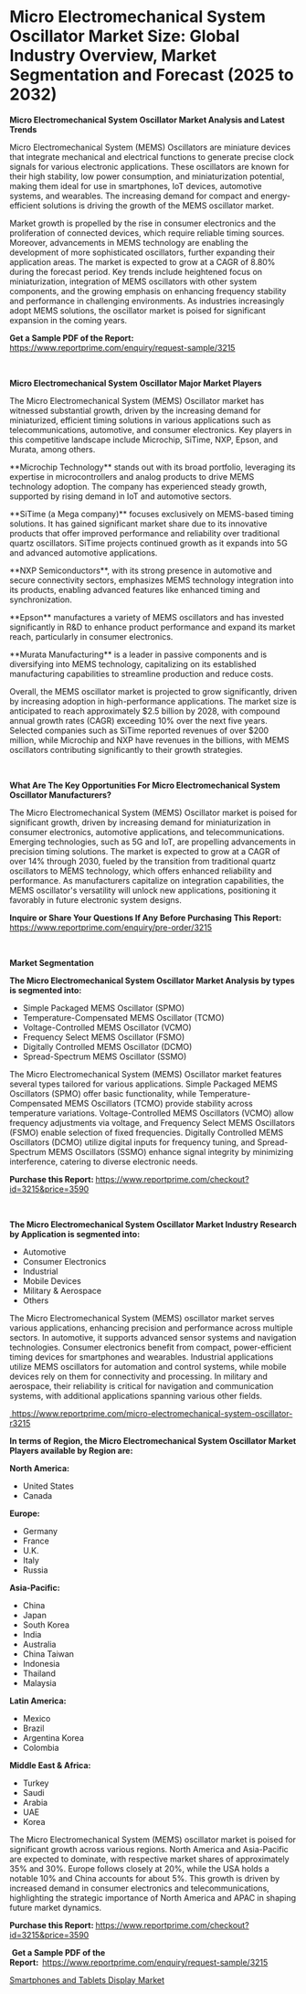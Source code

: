 <p><h1>Micro Electromechanical System Oscillator Market Size: Global Industry Overview, Market Segmentation and Forecast (2025 to 2032)</h1></p><p><strong>Micro Electromechanical System Oscillator Market Analysis and Latest Trends</strong></p>
<p><p>Micro Electromechanical System (MEMS) Oscillators are miniature devices that integrate mechanical and electrical functions to generate precise clock signals for various electronic applications. These oscillators are known for their high stability, low power consumption, and miniaturization potential, making them ideal for use in smartphones, IoT devices, automotive systems, and wearables. The increasing demand for compact and energy-efficient solutions is driving the growth of the MEMS oscillator market.</p><p>Market growth is propelled by the rise in consumer electronics and the proliferation of connected devices, which require reliable timing sources. Moreover, advancements in MEMS technology are enabling the development of more sophisticated oscillators, further expanding their application areas. The market is expected to grow at a CAGR of 8.80% during the forecast period. Key trends include heightened focus on miniaturization, integration of MEMS oscillators with other system components, and the growing emphasis on enhancing frequency stability and performance in challenging environments. As industries increasingly adopt MEMS solutions, the oscillator market is poised for significant expansion in the coming years.</p></p>
<p><strong>Get a Sample PDF of the Report:&nbsp;</strong> <a href="https://www.reportprime.com/enquiry/request-sample/3215?utm_campaign=3554&utm_medium=2&utm_source=Github&utm_content=ia&utm_term=18032025&utm_id=micro-electromechanical-system-oscillator">https://www.reportprime.com/enquiry/request-sample/3215</a></p>
<p>&nbsp;</p>
<p><strong>Micro Electromechanical System Oscillator Major Market Players</strong></p>
<p><p>The Micro Electromechanical System (MEMS) Oscillator market has witnessed substantial growth, driven by the increasing demand for miniaturized, efficient timing solutions in various applications such as telecommunications, automotive, and consumer electronics. Key players in this competitive landscape include Microchip, SiTime, NXP, Epson, and Murata, among others.</p><p>**Microchip Technology** stands out with its broad portfolio, leveraging its expertise in microcontrollers and analog products to drive MEMS technology adoption. The company has experienced steady growth, supported by rising demand in IoT and automotive sectors. </p><p>**SiTime (a Mega company)** focuses exclusively on MEMS-based timing solutions. It has gained significant market share due to its innovative products that offer improved performance and reliability over traditional quartz oscillators. SiTime projects continued growth as it expands into 5G and advanced automotive applications.</p><p>**NXP Semiconductors**, with its strong presence in automotive and secure connectivity sectors, emphasizes MEMS technology integration into its products, enabling advanced features like enhanced timing and synchronization.</p><p>**Epson** manufactures a variety of MEMS oscillators and has invested significantly in R&D to enhance product performance and expand its market reach, particularly in consumer electronics.</p><p>**Murata Manufacturing** is a leader in passive components and is diversifying into MEMS technology, capitalizing on its established manufacturing capabilities to streamline production and reduce costs.</p><p>Overall, the MEMS oscillator market is projected to grow significantly, driven by increasing adoption in high-performance applications. The market size is anticipated to reach approximately $2.5 billion by 2028, with compound annual growth rates (CAGR) exceeding 10% over the next five years. Selected companies such as SiTime reported revenues of over $200 million, while Microchip and NXP have revenues in the billions, with MEMS oscillators contributing significantly to their growth strategies.</p></p>
<p>&nbsp;</p>
<p><strong>What Are The Key Opportunities For Micro Electromechanical System Oscillator Manufacturers?</strong></p>
<p><p>The Micro Electromechanical System (MEMS) Oscillator market is poised for significant growth, driven by increasing demand for miniaturization in consumer electronics, automotive applications, and telecommunications. Emerging technologies, such as 5G and IoT, are propelling advancements in precision timing solutions. The market is expected to grow at a CAGR of over 14% through 2030, fueled by the transition from traditional quartz oscillators to MEMS technology, which offers enhanced reliability and performance. As manufacturers capitalize on integration capabilities, the MEMS oscillator's versatility will unlock new applications, positioning it favorably in future electronic system designs.</p></p>
<p><strong>Inquire or Share Your Questions If Any Before Purchasing This Report:</strong> <a href="https://www.reportprime.com/enquiry/pre-order/3215?utm_campaign=3554&utm_medium=2&utm_source=Github&utm_content=ia&utm_term=18032025&utm_id=micro-electromechanical-system-oscillator">https://www.reportprime.com/enquiry/pre-order/3215</a></p>
<p>&nbsp;</p>
<p><strong>Market Segmentation</strong></p>
<p><strong>The Micro Electromechanical System Oscillator Market Analysis by types is segmented into:</strong></p>
<p><ul><li>Simple Packaged MEMS Oscillator (SPMO)</li><li>Temperature-Compensated MEMS Oscillator (TCMO)</li><li>Voltage-Controlled MEMS Oscillator (VCMO)</li><li>Frequency Select MEMS Oscillator (FSMO)</li><li>Digitally Controlled MEMS Oscillator (DCMO)</li><li>Spread-Spectrum MEMS Oscillator (SSMO)</li></ul></p>
<p><p>The Micro Electromechanical System (MEMS) Oscillator market features several types tailored for various applications. Simple Packaged MEMS Oscillators (SPMO) offer basic functionality, while Temperature-Compensated MEMS Oscillators (TCMO) provide stability across temperature variations. Voltage-Controlled MEMS Oscillators (VCMO) allow frequency adjustments via voltage, and Frequency Select MEMS Oscillators (FSMO) enable selection of fixed frequencies. Digitally Controlled MEMS Oscillators (DCMO) utilize digital inputs for frequency tuning, and Spread-Spectrum MEMS Oscillators (SSMO) enhance signal integrity by minimizing interference, catering to diverse electronic needs.</p></p>
<p><strong>Purchase this Report:&nbsp;</strong><a href="https://www.reportprime.com/checkout?id=3215&price=3590&utm_campaign=3554&utm_medium=2&utm_source=Github&utm_content=ia&utm_term=18032025&utm_id=micro-electromechanical-system-oscillator">https://www.reportprime.com/checkout?id=3215&price=3590</a></p>
<p>&nbsp;</p>
<p><strong>The Micro Electromechanical System Oscillator Market Industry Research by Application is segmented into:</strong></p>
<p><ul><li>Automotive</li><li>Consumer Electronics</li><li>Industrial</li><li>Mobile Devices</li><li>Military & Aerospace</li><li>Others</li></ul></p>
<p><p>The Micro Electromechanical System (MEMS) oscillator market serves various applications, enhancing precision and performance across multiple sectors. In automotive, it supports advanced sensor systems and navigation technologies. Consumer electronics benefit from compact, power-efficient timing devices for smartphones and wearables. Industrial applications utilize MEMS oscillators for automation and control systems, while mobile devices rely on them for connectivity and processing. In military and aerospace, their reliability is critical for navigation and communication systems, with additional applications spanning various other fields.</p></p>
<p><a href="https://www.reportprime.com/micro-electromechanical-system-oscillator-r3215?utm_campaign=3554&utm_medium=2&utm_source=Github&utm_content=ia&utm_term=18032025&utm_id=micro-electromechanical-system-oscillator">&nbsp;https://www.reportprime.com/micro-electromechanical-system-oscillator-r3215</a></p>
<p><strong>In terms of Region, the Micro Electromechanical System Oscillator Market Players available by Region are:</strong></p>
<p>
    <p> <strong> North America: </strong>
        <ul>
            <li>United States</li>
            <li>Canada</li>
        </ul>
        </p> 
    <p> <strong> Europe: </strong>
        <ul>
            <li>Germany</li>
            <li>France</li>
            <li>U.K.</li>
            <li>Italy</li>
            <li>Russia</li>
        </ul>
        </p> 
    <p> <strong> Asia-Pacific: </strong>
        <ul>
            <li>China</li>
            <li>Japan</li>
            <li>South Korea</li>
            <li>India</li>
            <li>Australia</li>
            <li>China Taiwan</li>
            <li>Indonesia</li>
            <li>Thailand</li>
            <li>Malaysia</li>
        </ul>
        </p> 
    <p> <strong> Latin America: </strong>
        <ul>
            <li>Mexico</li>
            <li>Brazil</li>
            <li>Argentina Korea</li>
            <li>Colombia</li>
        </ul>
        </p> 
    <p> <strong> Middle East & Africa: </strong>
        <ul>
            <li>Turkey</li>
            <li>Saudi</li>
            <li>Arabia</li>
            <li>UAE</li>
            <li>Korea</li>
        </ul>
    </p>
    </p>
<p><p>The Micro Electromechanical System (MEMS) oscillator market is poised for significant growth across various regions. North America and Asia-Pacific are expected to dominate, with respective market shares of approximately 35% and 30%. Europe follows closely at 20%, while the USA holds a notable 10% and China accounts for about 5%. This growth is driven by increased demand in consumer electronics and telecommunications, highlighting the strategic importance of North America and APAC in shaping future market dynamics.</p></p>
<p><strong>Purchase this Report: </strong><a href="https://www.reportprime.com/checkout?id=3215&price=3590&utm_campaign=3554&utm_medium=2&utm_source=Github&utm_content=ia&utm_term=18032025&utm_id=micro-electromechanical-system-oscillator">https://www.reportprime.com/checkout?id=3215&price=3590</a></p>
<p>&nbsp;<strong>Get a Sample PDF of the Report:&nbsp;&nbsp;</strong><a href="https://www.reportprime.com/enquiry/request-sample/3215?utm_campaign=3554&utm_medium=2&utm_source=Github&utm_content=ia&utm_term=18032025&utm_id=micro-electromechanical-system-oscillator">https://www.reportprime.com/enquiry/request-sample/3215</a></p>
<p><strong></strong></p>
<p><p><a href="https://github.com/nacarnzina/Market-Research-Report-List-1/blob/main/smartphones-and-tablets-display-market.md?utm_campaign=3554&utm_medium=2&utm_source=Github&utm_content=ia&utm_term=18032025&utm_id=micro-electromechanical-system-oscillator">Smartphones and Tablets Display Market</a></p></p>